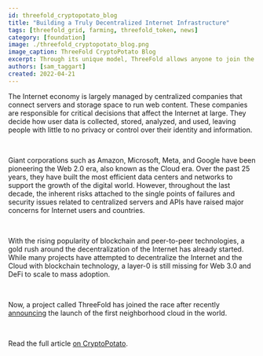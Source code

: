 ```yaml
---
id: threefold_cryptopotato_blog
title: "Building a Truly Decentralized Internet Infrastructure"
tags: [threefold_grid, farming, threefold_token, news]
category: [foundation]
image: ./threefold_cryptopotato_blog.png
image_caption: ThreeFold CryptoPotato Blog
excerpt: Through its unique model, ThreeFold allows anyone to join the decentralized Internet economy to form a new planetary network owned by everyone.
authors: [sam_taggart]
created: 2022-04-21
---
```


The Internet economy is largely managed by centralized companies that connect servers and storage space to run web content. These companies are responsible for critical decisions that affect the Internet at large. They decide how user data is collected, stored, analyzed, and used, leaving people with little to no privacy or control over their identity and information.

<br/>

Giant corporations such as Amazon, Microsoft, Meta, and Google have been pioneering the Web 2.0 era, also known as the Cloud era. Over the past 25 years, they have built the most efficient data centers and networks to support the growth of the digital world. However, throughout the last decade, the inherent risks attached to the single points of failures and security issues related to centralized servers and APIs have raised major concerns for Internet users and countries.

<br/>

With the rising popularity of blockchain and peer-to-peer technologies, a gold rush around the decentralization of the Internet has already started. While many projects have attempted to decentralize the Internet and the Cloud with blockchain technology, a layer-0 is still missing for Web 3.0 and DeFi to scale to mass adoption.

<br/>

Now, a project called ThreeFold has joined the race after recently [announcing](https://apnews.com/press-release/kisspr/technology-middle-east-lifestyle-blockchain-dubai-079a0c910c55187206c58992347a8a1e) the launch of the first neighborhood cloud in the world.

<br/>

Read the full article [on CryptoPotato](https://cryptopotato.com/threefold-building-a-truly-decentralized-internet-infrastructure/).